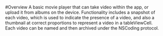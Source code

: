 #Overview
A basic movie player that can take video within the app, or upload it from albums on the device.  Functionality includes a snapshot of each video, which is used to indicate the presence of a video, and also a thumbnail at correct proportions to represent a video in a tableViewCell.  Each video can be named and then archived under the NSCoding protocol.
